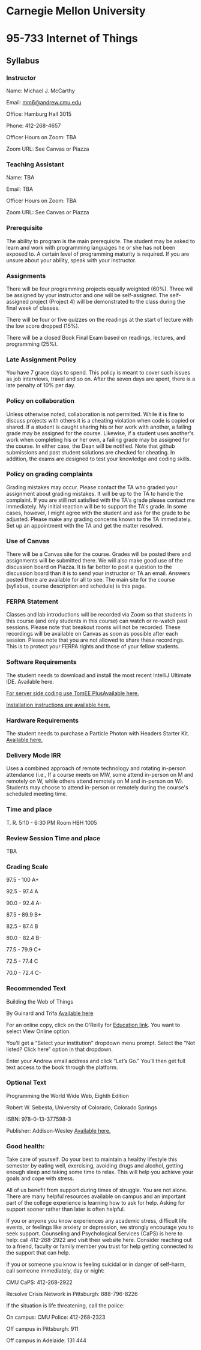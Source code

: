 # Carnegie Mellon University

# 95-733 Internet of Things

## Syllabus

### Instructor

Name: Michael J. McCarthy

Email: mm6@andrew.cmu.edu

Office: Hamburg Hall 3015

Phone: 412-268-4657

Officer Hours on Zoom: TBA

Zoom URL: See Canvas or Piazza

### Teaching Assistant

Name: TBA

Email: TBA

Officer Hours on Zoom: TBA

Zoom URL: See Canvas or Piazza

### Prerequisite

The ability to program is the main prerequisite.  The student may be asked to learn and work
with programming languages he or she has not been exposed to. A certain level
of programming maturity is required. If you are unsure about your
ability, speak with your instructor.

### Assignments

There will be four programming projects equally weighted (60%). Three will be
assigned by your instructor and one will be self-assigned. The self-assigned
project (Project 4) will be demonstrated to the class during the final week of
classes.

There will be four or five quizzes on the readings at the start of lecture with the low score dropped (15%).

There will be a closed Book Final Exam based on readings, lectures, and programming (25%).

### Late Assignment Policy

You have 7 grace days to spend. This policy is meant to cover such issues as job
interviews, travel and so on. After the seven days are spent, there is a late penalty of 10% per day.

### Policy on collaboration

Unless otherwise noted, collaboration is not permitted. While it is fine to discuss projects with others it is a cheating violation when code is copied or shared. If a student is caught sharing his or her work with another, a failing grade may be assigned for the course. Likewise, if a student uses another's work when completing his or her own, a failing grade may be assigned for the course. In either case, the Dean will be notified. Note that github submissions and past student solutions are checked for cheating. In addition, the exams are designed to test your knowledge and coding skills.

### Policy on grading complaints


Grading mistakes may occur. Please contact the TA who graded your assignment about grading mistakes. It will be up to the TA to handle the complaint. If you are still not satisfied with the TA's grade please contact me immediately. My initial reaction will be to support the TA's grade. In some cases, however, I might agree with the student and ask for the grade to be adjusted. Please make any grading concerns known to the TA immediately. Set up an appointment with the TA and get the matter resolved.

### Use of Canvas


There will be a Canvas site for the course. Grades will be posted there and assignments will be submitted there. We will also make good use of the discussion board on Piazza. It is far better to post a question to the discussion board than it is to send your instructor or TA an email. Answers posted there are available for all to see. The main site for the course (syllabus, course description and schedule) is this page.

### FERPA Statement

Classes and lab introductions will be recorded via Zoom so that students in this course (and only students in this course) can watch or re-watch past  sessions. Please note that breakout rooms will not be recorded. These recordings will be available on Canvas as soon as possible after each session. Please note that you are not allowed to share these recordings. This is to protect your FERPA rights and those of your fellow students.


### Software Requirements

The student needs to download and install the most recent IntelliJ Ultimate IDE. Available here.

[For server side coding use TomEE PlusAvailable here.](https://www.jetbrains.com/idea/)


[Installation instructions are available here.](http://www.andrew.cmu.edu/user/mm6/95-733/IntelliJ_Installs.pdf)

### Hardware Requirements

The student needs to purchase a Particle Photon with Headers Starter Kit. [Available here.](https://store.particle.io/products/photon-kit)

### Delivery Mode IRR

Uses a combined approach of remote technology and rotating
in-person attendance (i.e., If a course meets on MW, some
attend in-person on M and remotely on W, while others attend
remotely on M and in-person on W). Students may choose to
attend in-person or remotely during the course's scheduled
meeting time.


### Time and place

T. R. 5:10 - 6:30 PM Room HBH 1005


### Review Session Time and place

TBA

### Grading Scale

97.5 - 100 A+

92.5 - 97.4 A

90.0 - 92.4 A-

87.5 - 89.9 B+

82.5 - 87.4 B

80.0 - 82.4 B-

77.5 - 79.9 C+

72.5 - 77.4 C

70.0 - 72.4 C-

### Recommended Text

Building the Web of Things

By Guinard and Trifa [Available here](https://webofthings.org/)

For an online copy, click on the O’Reilly for [Education link](https://cmu.primo.exlibrisgroup.com/discovery/fulldisplay?context=PC&vid=01CMU_INST:01CMU&search_scope=MyInst_and_CI&tab=Everything&docid=cdi_safari_books_9781617292682). You want to select View Online option.

You’ll get a “Select your institution” dropdown menu prompt. Select
the “Not listed? Click here” option in that dropdown.

Enter your Andrew email address and click “Let’s Go.” You’ll
then get full text access to the book through the platform.


### Optional Text

Programming the World Wide Web, Eighth Edition

Robert W. Sebesta, University of Colorado, Colorado Springs

ISBN: 978-0-13-377598-3

Publisher: Addison-Wesley
[Available here.](https://www.amazon.com/Programming-World-Wide-Robert-Sebesta/dp/0201704846)

### Good health:

Take care of yourself.  Do your best to maintain a healthy lifestyle this semester by eating well, exercising, avoiding drugs and alcohol, getting enough sleep and taking some time to relax. This will help you achieve your goals and cope with stress.

All of us benefit from support during times of struggle. You are not alone. There are many helpful resources available on campus and an important part of the college experience is learning how to ask for help. Asking for support sooner rather than later is often helpful.

If you or anyone you know experiences any academic stress, difficult life events, or feelings like anxiety or depression, we strongly encourage you to seek support. Counseling and Psychological Services (CaPS) is here to help: call 412-268-2922 and visit their website here. Consider reaching out to a friend, faculty or family member you trust for help getting connected to the support that can help.

If you or someone you know is feeling suicidal or in danger of self-harm, call someone immediately, day or night:

CMU CaPS: 412-268-2922

Re:solve Crisis Network in Pittsburgh: 888-796-8226

If the situation is life threatening, call the police:

On campus: CMU Police: 412-268-2323

Off campus in Pittsburgh: 911

Off campus in Adelaide: 131 444
